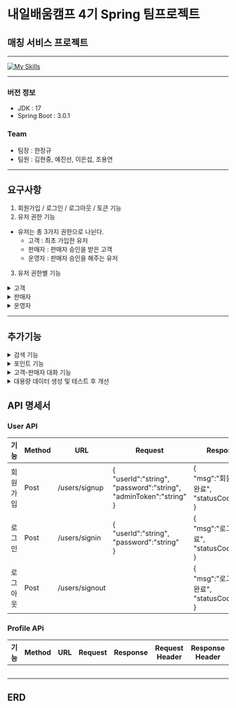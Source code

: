 # 내일배움캠프 4기 Spring 팀프로젝트

## 매칭 서비스 프로젝트

___
[![My Skills](https://skillicons.dev/icons?i=java,spring,idea,git,github)](https://skillicons.dev)
___

### 버전 정보
- JDK : 17
- Spring Boot : 3.0.1

### Team
- 팀장 : 한정규
- 팀원 : 김현중, 예진선, 이은섭, 조용연

___

## 요구사항
1. 회원가입 / 로그인 / 로그아웃 / 토큰 기능
2. 유저 권한 기능
- 유저는 총 3가지 권한으로 나뉜다.
  - 고객 : 최초 가입한 유저
  - 판매자 : 판매자 승인을 받은 고객
  - 운영자 : 판매자 승인을 해주는 유저
3. 유저 권한별 기능
<details>
<summary>고객</summary>

- 조회<br>
  - 나의 프로필 설정 및 조회<br>
  - 전체 판매상품 목록 : 판매 상품목록을 페이징하며 조회<br>
  - 전체 판매자 목록 : 판매자들의 목록을 페이징하며 조회<br>
  - 판매자 정보 : 판매자를 선택해서 프로필 정보(닉네임,이미지,소개글+매칭주제 정보)를 조회<br>
- 작성<br>
  - 판매자에게 요청폼 : 판매자에게 요청내용(매칭주제 정보) 보내기<br>
- 권한 요청<br>
  - 판매자 등록 요청 : 판매자 프로필 요청정보를 작성해서 운영자에게 판매자 등록 요청<br>
</details>

<details>
<summary>판매자</summary>

- 조회
  - 나의 판매자 프로필 설정 및 조회 : 판매자별 프로필(닉네임,이미지,소개글+매칭주제 정보)을 설정, 조회
  - 나의 판매상품 조회 : 내가 판매중인 상품 목록을 페이징하며 조회
  - 고객요청 목록 조회 : 모든상품의 고객요청 목록을 페이징하며 조회
- 등록
  - 나의 판매상품 등록 : 판매 상품 정보를 작성하여 목록에 등록
- 수정
  - 나의 판매상품 수정/삭제 : 판매 상품 정보를 작성하여 목록에서 수정
- 삭제
  - 나의 판매상품 삭제 : 판매 상품 정보를 작성하여 목록에서 삭제
- 고객요청 처리 : 고객요청을 수락하고 완료처리
</details>

<details>
<summary>운영자</summary>

- 조회
  - 고객 목록 : 고객들의 목록을 페이징하며 조회
  - 판매자 목록 : 판매자들의 목록을 페이징하며 조회
  - 판매자 등록 요청폼 목록 : 판매자 등록 요청목록을 조회
- 권한 등록
  - 판매자 권한 승인 : 판매자 등록 요청을 승인
- 삭제
  - 판매자 권한 : 유저의 판매자 권한을 삭제
</details>

---

## 추가기능
<details>
<summary>검색 기능</summary>

- 키워드 검색 : 페이징 목록 조회를 할때 검색 키워드를 입력해 검색하는 기능을 추가해보세요.
- 판매자 검색 : 페이징 목록 조회를 할때 판매자명으로 검색하는 기능을 추가해보세요.
</details>

<details>
<summary>포인트 기능</summary>

- 포인트 조회 : 고객과 판매자는 포인트를 가진다. (최초 회원가입시 기본포인트 제공)
- 상품 포인트 가격 : 상품들이 모두 포인트 가격을 가진다.
- 포인트 결재 : 고객은 판매자의 상품을 구매할때 가격만큼 포인트가 차감된다.
- 포인트 수신 : 판매자는 고객이 구매한 상품판매가 완료되면 포인트를 수신한다.
- 포인트 추가 : 운영자는 고객 또는 판매자에게 포인트를 추가해준다.
</details>

<details>
<summary>고객-판매자 대화 기능</summary>

- 대화방 생성 : 판매가 시작될때 대화방이 생성된다.
- 대화 메세지 전송기능 : 고객과 판매자가 판매건에 대한 대화를 나눈다.
- 대화방 메세지 목록 조회 : 고객과 판매자가 나눈 대화목록을 조회할 수 있다.
- 대화방 종료 : 판매가 완료될때 대화방이 중지되고 더이상 메세지 전송이 불가능하다.
</details>

<details>
<summary>대용량 데이터 생성 및 테스트 후 개선</summary>

- 성능측정 : DB에 대용량 데이터를 넣어보고 검색 및 페이징 쿼리 수행시간을 측정해보세요.
- 성능개선 : 기능을 개선해서 검색 및 페이징 쿼리 수행시간을 단축시켜 보세요.
</details>

## API 명세서
### User API

| 기능   | Method | URL            | Request                                                                           | Response                                          | Request Header             | Response Header                    |
|------|--------|----------------|-----------------------------------------------------------------------------------|---------------------------------------------------|----------------------------|------------------------------------|
| 회원가입 | Post   | /users/signup  | {<br/>"userId":"string",<br/>"password":"string",<br/>"adminToken":"string"<br/>} | {<br/>"msg":"회원가입 완료",<br/>"statusCode":200<br/>} |                            |                                    |
| 로그인  | Post   | /users/signin  | {<br/>"userId":"string",<br/>"password":"string"<br/>}                            | {<br/>"msg":"로그인 완료",<br/>"statusCode":200<br/>}  |                            | {<br/>"accessToken":"string"<br/>} |
| 로그아웃 | Post   | /users/signout |                                                                                   | {<br/>"msg":"로그아웃 완료",<br/>"statusCode":200<br/>} | Authorization : Bearer JWT |                                    |

### Profile APi

| 기능  | Method | URL | Request | Response | Request Header | Response Header |
|-----|--------|-----|---------|----------|----------------|-----------------|
|     |        |     |         |          |                |                 |
|     |        |     |         |          |                |                 |
|     |        |     |         |          |                |                 |
|     |        |     |         |          |                |                 |
|     |        |     |         |          |                |                 |

## ERD


